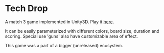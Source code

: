 # Tech Drop
A match 3 game implemented in Unity3D. Play it [here](https://tech-drop.onrender.com).

It can be easily parameterized with different colors, board size, duration and scoring. Special use 'guns' also have customizable area of effect.

This game was a part of a bigger (unreleased) ecosystem.
